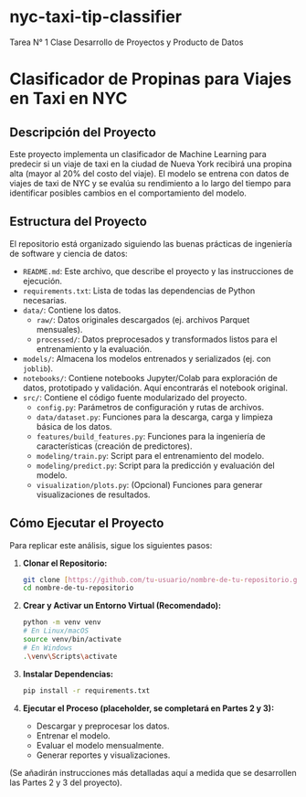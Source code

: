 # nyc-taxi-tip-classifier
Tarea N° 1 Clase Desarrollo de Proyectos y Producto de Datos
# Clasificador de Propinas para Viajes en Taxi en NYC

## Descripción del Proyecto
Este proyecto implementa un clasificador de Machine Learning para predecir si un viaje de taxi en la ciudad de Nueva York recibirá una propina alta (mayor al 20% del costo del viaje). El modelo se entrena con datos de viajes de taxi de NYC y se evalúa su rendimiento a lo largo del tiempo para identificar posibles cambios en el comportamiento del modelo.

## Estructura del Proyecto
El repositorio está organizado siguiendo las buenas prácticas de ingeniería de software y ciencia de datos:
- `README.md`: Este archivo, que describe el proyecto y las instrucciones de ejecución.
- `requirements.txt`: Lista de todas las dependencias de Python necesarias.
- `data/`: Contiene los datos.
    - `raw/`: Datos originales descargados (ej. archivos Parquet mensuales).
    - `processed/`: Datos preprocesados y transformados listos para el entrenamiento y la evaluación.
- `models/`: Almacena los modelos entrenados y serializados (ej. con `joblib`).
- `notebooks/`: Contiene notebooks Jupyter/Colab para exploración de datos, prototipado y validación. Aquí encontrarás el notebook original.
- `src/`: Contiene el código fuente modularizado del proyecto.
    - `config.py`: Parámetros de configuración y rutas de archivos.
    - `data/dataset.py`: Funciones para la descarga, carga y limpieza básica de los datos.
    - `features/build_features.py`: Funciones para la ingeniería de características (creación de predictores).
    - `modeling/train.py`: Script para el entrenamiento del modelo.
    - `modeling/predict.py`: Script para la predicción y evaluación del modelo.
    - `visualization/plots.py`: (Opcional) Funciones para generar visualizaciones de resultados.

## Cómo Ejecutar el Proyecto
Para replicar este análisis, sigue los siguientes pasos:

1.  **Clonar el Repositorio:**
    ```bash
    git clone [https://github.com/tu-usuario/nombre-de-tu-repositorio.git](https://github.com/tu-usuario/nombre-de-tu-repositorio.git)
    cd nombre-de-tu-repositorio
    ```

2.  **Crear y Activar un Entorno Virtual (Recomendado):**
    ```bash
    python -m venv venv
    # En Linux/macOS
    source venv/bin/activate
    # En Windows
    .\venv\Scripts\activate
    ```

3.  **Instalar Dependencias:**
    ```bash
    pip install -r requirements.txt
    ```

4.  **Ejecutar el Proceso (placeholder, se completará en Partes 2 y 3):**
    * Descargar y preprocesar los datos.
    * Entrenar el modelo.
    * Evaluar el modelo mensualmente.
    * Generar reportes y visualizaciones.

(Se añadirán instrucciones más detalladas aquí a medida que se desarrollen las Partes 2 y 3 del proyecto).